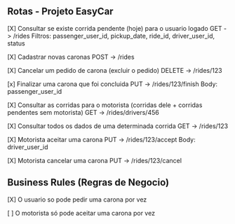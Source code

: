 
Rotas - Projeto EasyCar
----------------------------------------


[X] Consultar se existe corrida pendente (hoje) para o usuario logado
    GET -> /rides
    Filtros: passenger_user_id, pickup_date, ride_id, driver_user_id, status

[X] Cadastrar novas caronas
    POST -> /rides

[X] Cancelar um pedido de carona (excluir o pedido)
    DELETE -> /rides/123

[x] Finalizar uma carona que foi concluida
    PUT -> /rides/123/finish
    Body: passenger_user_id

[X] Consultar as corridas para o motorista (corridas dele + corridas pendentes sem motorista)
    GET -> /rides/drivers/456

[X] Consultar todos os dados de uma determinada corrida
    GET -> /rides/123

[X] Motorista aceitar uma carona
    PUT -> /rides/123/accept
    Body: driver_user_id  

[X] Motorista cancelar uma carona
    PUT -> /rides/123/cancel


Business Rules (Regras de Negocio)
----------------------------------------

[X] O usuario so pode pedir uma carona por vez

[ ] O motorista só pode aceitar uma carona por vez

